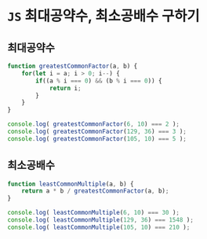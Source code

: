 # `JS` 최대공약수, 최소공배수 구하기

## 최대공약수
```javascript
function greatestCommonFactor(a, b) {
    for(let i = a; i > 0; i--) {
        if((a % i === 0) && (b % i === 0)) {
            return i;
        }
    }
}
```
```javascript
console.log( greatestCommonFactor(6, 10) === 2 );
console.log( greatestCommonFactor(129, 36) === 3 );
console.log( greatestCommonFactor(105, 10) === 5 );
```

## 최소공배수
```javascript
function leastCommonMultiple(a, b) {
    return a * b / greatestCommonFactor(a, b);
}
```
```javascript
console.log( leastCommonMultiple(6, 10) === 30 );
console.log( leastCommonMultiple(129, 36) === 1548 );
console.log( leastCommonMultiple(105, 10) === 210 );
```
